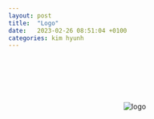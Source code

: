 ```yaml
---
layout: post
title:  "Logo"
date:   2023-02-26 08:51:04 +0100
categories: kim hyunh
---
```


<div style="display: flex; justify-content: center; align-items: center; height: 5vh;">
  <img src="{{site.baseurl}}/assets/img/frontpage/logo.png" alt="logo">
</div>